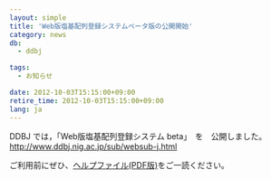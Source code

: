```yaml
---
layout: simple
title: 'Web版塩基配列登録システムベータ版の公開開始'
category: news
db:
  - ddbj

tags:
  - お知らせ

date: 2012-10-03T15:15:00+09:00
retire_time: 2012-10-03T15:15:00+09:00
lang: ja
---
```


DDBJ では，「Web版塩基配列登録システム beta」　を　公開しました。<a href="/ddbj/web-submission.html">http://www.ddbj.nig.ac.jp/sub/websub-j.html</a><br>
<!--more-->ご利用前にぜひ、<a href="{{ site.baseurl }}/assets/files/pdf/websubHelp_full_j.pdf">ヘルプファイル(PDF版)</a>をご一読ください。
